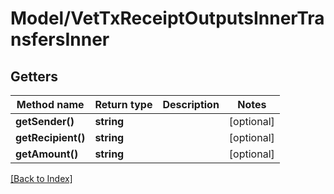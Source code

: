 # Model/VetTxReceiptOutputsInnerTransfersInner

## Getters

Method name | Return type | Description | Notes
------------ | ------------- | ------------- | -------------
**getSender()** | **string** |  | [optional]
**getRecipient()** | **string** |  | [optional]
**getAmount()** | **string** |  | [optional]

[[Back to Index]](../index.md)
